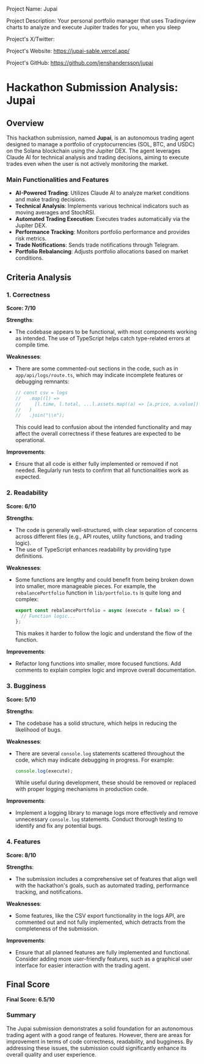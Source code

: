 
Project Name: Jupai


Project Description: Your personal portfolio manager that uses Tradingview charts to analyze and execute Jupiter trades for you, when you sleep


Project's X/Twitter: 


Project's Website: https://jupai-sable.vercel.app/


Project's GitHub: https://github.com/jenshandersson/jupai






# Hackathon Submission Analysis: Jupai

## Overview
This hackathon submission, named **Jupai**, is an autonomous trading agent designed to manage a portfolio of cryptocurrencies (SOL, BTC, and USDC) on the Solana blockchain using the Jupiter DEX. The agent leverages Claude AI for technical analysis and trading decisions, aiming to execute trades even when the user is not actively monitoring the market. 

### Main Functionalities and Features
- **AI-Powered Trading**: Utilizes Claude AI to analyze market conditions and make trading decisions.
- **Technical Analysis**: Implements various technical indicators such as moving averages and StochRSI.
- **Automated Trading Execution**: Executes trades automatically via the Jupiter DEX.
- **Performance Tracking**: Monitors portfolio performance and provides risk metrics.
- **Trade Notifications**: Sends trade notifications through Telegram.
- **Portfolio Rebalancing**: Adjusts portfolio allocations based on market conditions.

## Criteria Analysis

### 1. Correctness
**Score: 7/10**

**Strengths**: 
- The codebase appears to be functional, with most components working as intended. The use of TypeScript helps catch type-related errors at compile time.

**Weaknesses**: 
- There are some commented-out sections in the code, such as in `app/api/logs/route.ts`, which may indicate incomplete features or debugging remnants:
  ```typescript
  // const csv = logs
  //   .map((l) =>
  //     [l.time, l.total, ...l.assets.map((a) => [a.price, a.value])].join(",")
  //   )
  //   .join("\\n");
  ```
  This could lead to confusion about the intended functionality and may affect the overall correctness if these features are expected to be operational.

**Improvements**: 
- Ensure that all code is either fully implemented or removed if not needed. Regularly run tests to confirm that all functionalities work as expected.

### 2. Readability
**Score: 6/10**

**Strengths**: 
- The code is generally well-structured, with clear separation of concerns across different files (e.g., API routes, utility functions, and trading logic).
- The use of TypeScript enhances readability by providing type definitions.

**Weaknesses**: 
- Some functions are lengthy and could benefit from being broken down into smaller, more manageable pieces. For example, the `rebalancePortfolio` function in `lib/portfolio.ts` is quite long and complex:
  ```typescript
  export const rebalancePortfolio = async (execute = false) => {
    // Function logic...
  };
  ```
  This makes it harder to follow the logic and understand the flow of the function.

**Improvements**: 
- Refactor long functions into smaller, more focused functions. Add comments to explain complex logic and improve overall documentation.

### 3. Bugginess
**Score: 5/10**

**Strengths**: 
- The codebase has a solid structure, which helps in reducing the likelihood of bugs.

**Weaknesses**: 
- There are several `console.log` statements scattered throughout the code, which may indicate debugging in progress. For example:
  ```typescript
  console.log(execute);
  ```
  While useful during development, these should be removed or replaced with proper logging mechanisms in production code.

**Improvements**: 
- Implement a logging library to manage logs more effectively and remove unnecessary `console.log` statements. Conduct thorough testing to identify and fix any potential bugs.

### 4. Features
**Score: 8/10**

**Strengths**: 
- The submission includes a comprehensive set of features that align well with the hackathon's goals, such as automated trading, performance tracking, and notifications.

**Weaknesses**: 
- Some features, like the CSV export functionality in the logs API, are commented out and not fully implemented, which detracts from the completeness of the submission.

**Improvements**: 
- Ensure that all planned features are fully implemented and functional. Consider adding more user-friendly features, such as a graphical user interface for easier interaction with the trading agent.

## Final Score
**Final Score: 6.5/10**

### Summary
The Jupai submission demonstrates a solid foundation for an autonomous trading agent with a good range of features. However, there are areas for improvement in terms of code correctness, readability, and bugginess. By addressing these issues, the submission could significantly enhance its overall quality and user experience.